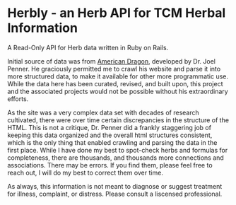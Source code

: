 # Herbly - an Herb API for TCM Herbal Information

A Read-Only API for Herb data written in Ruby on Rails.

Initial source of data was from [American Dragon](https://www.americandragon.com/), developed by Dr. Joel Penner. He graciously permitted me to crawl his website and parse it into more structured data, to make it available for other more programmatic use. While the data here has been curated, revised, and built upon, this project and the associated projects would not be possible without his extraordinary efforts.

As the site was a very complex data set with decades of research cultivated, there were over time certain discrepancies in the structure of the HTML. This is not a critique, Dr. Penner did a frankly staggering job of keeping this data organized and the overall html structures consistent, which is the only thing that enabled crawling and parsing the data in the first place. While I have done my best to spot-check herbs and formulas for completeness, there are thousands, and thousands more connections and associations. There may be errors. If you find them, please feel free to reach out, I will do my best to correct them over time.

As always, this information is not meant to diagnose or suggest treatment for illness, complaint, or distress. Please consult a liscensed professional.
